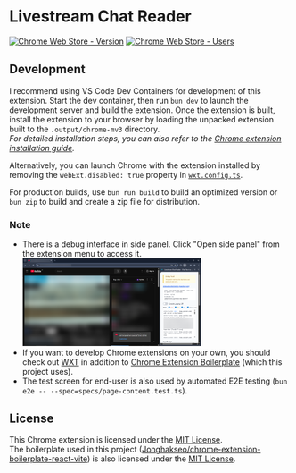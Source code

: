 # Livestream Chat Reader

[![Chrome Web Store - Version](https://img.shields.io/chrome-web-store/v/gpnckbhgpnjciklpoehkmligeaebigaa?style=flat-square&color=%234285f4&label=Version&logo=google-chrome)](https://chromewebstore.google.com/detail/gpnckbhgpnjciklpoehkmligeaebigaa)
[![Chrome Web Store - Users](https://img.shields.io/chrome-web-store/users/gpnckbhgpnjciklpoehkmligeaebigaa?style=flat-square&color=%234285f4&label=Users&logo=googlechrome)](https://chromewebstore.google.com/detail/gpnckbhgpnjciklpoehkmligeaebigaa)

## Development

I recommend using VS Code Dev Containers for development of this extension. Start the dev container, then run `bun dev` to launch the development server and build the extension. Once the extension is built, install the extension to your browser by loading the unpacked extension built to the `.output/chrome-mv3` directory.  
*For detailed installation steps, you can also refer to the [Chrome extension installation guide](https://github.com/Jonghakseo/chrome-extension-boilerplate-react-vite#for-chrome-).*

Alternatively, you can launch Chrome with the extension installed by removing the `webExt.disabled: true` property in [`wxt.config.ts`](wxt.config.ts).

For production builds, use `bun run build` to build an optimized version or `bun zip` to build and create a zip file for distribution.

### Note

- There is a debug interface in side panel. Click "Open side panel" from the extension menu to access it.  
  <img src="docs/debug-side-panel.png" width="320" alt="Debug side panel">
- If you want to develop Chrome extensions on your own, you should check out [WXT](https://github.com/wxt-dev/wxt) in addition to [Chrome Extension Boilerplate](https://github.com/Jonghakseo/chrome-extension-boilerplate-react-vite) (which this project uses).
- The test screen for end-user is also used by automated E2E testing (`bun e2e -- --spec=specs/page-content.test.ts`).

## License

This Chrome extension is licensed under the [MIT License](LICENSE).  
The boilerplate used in this project ([Jonghakseo/chrome-extension-boilerplate-react-vite](https://github.com/Jonghakseo/chrome-extension-boilerplate-react-vite)) is also licensed under the [MIT License](LICENSE.boilerplate).
